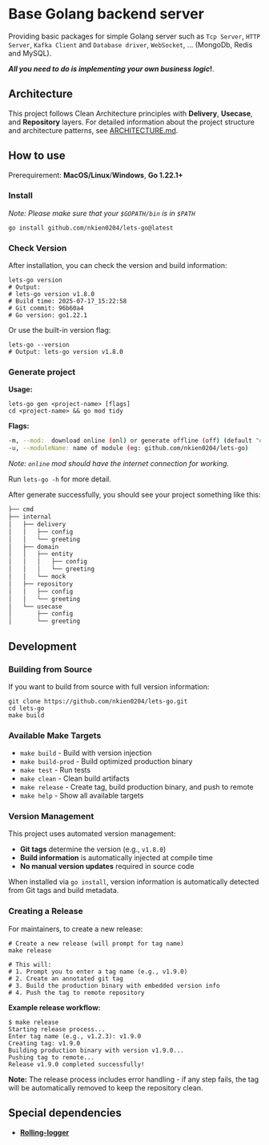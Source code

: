 # Base Golang backend server
Providing basic packages for simple Golang server such as `Tcp Server`, `HTTP Server`, `Kafka Client` and `Database driver`, `WebSocket`, ... (MongoDb, Redis and MySQL).

***All you need to do is implementing your own business logic*!**.

## Architecture
This project follows Clean Architecture principles with **Delivery**, **Usecase**, and **Repository** layers. For detailed information about the project structure and architecture patterns, see [ARCHITECTURE.md](ARCHITECTURE.md).

## How to use
Prerequirement: **MacOS/Linux**/**Windows**, **Go 1.22.1+**

### Install
*Note: Please make sure that your `$GOPATH/bin` is in `$PATH`*
```shell
go install github.com/nkien0204/lets-go@latest
```

### Check Version
After installation, you can check the version and build information:
```shell
lets-go version
# Output:
# lets-go version v1.8.0
# Build time: 2025-07-17_15:22:58
# Git commit: 96b60a4
# Go version: go1.22.1
```

Or use the built-in version flag:
```shell
lets-go --version
# Output: lets-go version v1.8.0
```
### Generate project
**Usage:**
```shell
lets-go gen <project-name> [flags]
cd <project-name> && go mod tidy
```
**Flags:**
```bash
-m, --mod:  download online (onl) or generate offline (off) (default "off")
-u, --moduleName: name of module (eg: github.com/nkien0204/lets-go)
```
*Note: `online` mod should have the internet connection for working.*

Run `lets-go -h` for more detail.


After generate successfully, you should see your project something like this:
```bash
├── cmd
├── internal
│   ├── delivery
│   │   ├── config
│   │   └── greeting
│   ├── domain
│   │   ├── entity
│   │   │   ├── config
│   │   │   └── greeting
│   │   └── mock
│   ├── repository
│   │   ├── config
│   │   └── greeting
│   └── usecase
│       ├── config
│       └── greeting
```

## Development

### Building from Source
If you want to build from source with full version information:

```shell
git clone https://github.com/nkien0204/lets-go.git
cd lets-go
make build
```

### Available Make Targets
- `make build` - Build with version injection
- `make build-prod` - Build optimized production binary
- `make test` - Run tests
- `make clean` - Clean build artifacts
- `make release` - Create tag, build production binary, and push to remote
- `make help` - Show all available targets

### Version Management
This project uses automated version management:
- **Git tags** determine the version (e.g., `v1.8.0`)
- **Build information** is automatically injected at compile time
- **No manual version updates** required in source code

When installed via `go install`, version information is automatically detected from Git tags and build metadata.

### Creating a Release
For maintainers, to create a new release:

```shell
# Create a new release (will prompt for tag name)
make release

# This will:
# 1. Prompt you to enter a tag name (e.g., v1.9.0)
# 2. Create an annotated git tag
# 3. Build the production binary with embedded version info
# 4. Push the tag to remote repository
```

**Example release workflow:**
```shell
$ make release
Starting release process...
Enter tag name (e.g., v1.2.3): v1.9.0
Creating tag: v1.9.0
Building production binary with version v1.9.0...
Pushing tag to remote...
Release v1.9.0 completed successfully!
```

**Note:** The release process includes error handling - if any step fails, the tag will be automatically removed to keep the repository clean.

## Special dependencies
- **[Rolling-logger](https://github.com/nkien0204/rolling-logger)**
